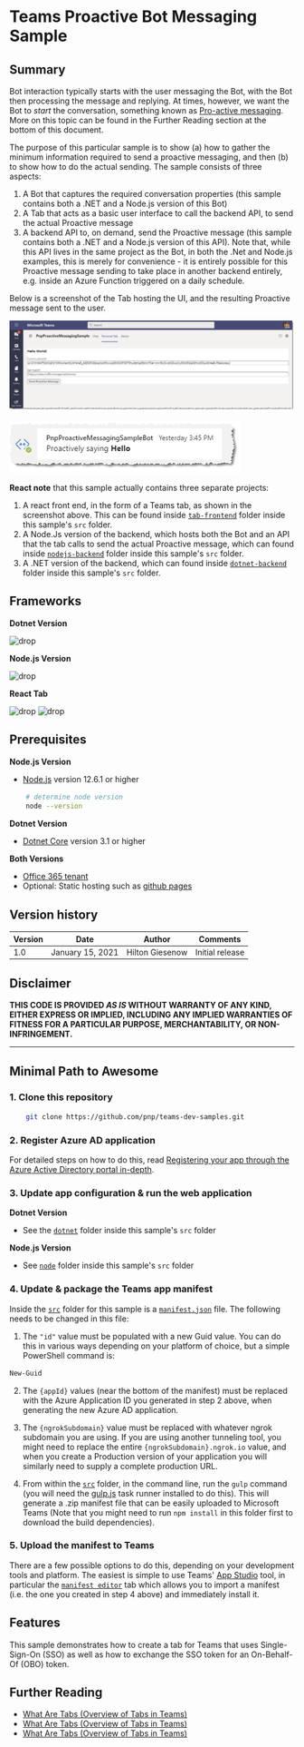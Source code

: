 # Teams Proactive Bot Messaging Sample

## Summary

Bot interaction typically starts with the user messaging the Bot, with the Bot then processing the message and replying. At times, however, we want the Bot to *start* the conversation, something known as [Pro-active messaging](https://docs.microsoft.com/en-us/microsoftteams/platform/bots/how-to/conversations/send-proactive-messages?tabs=dotnet). More on this topic can be found in the Further Reading section at the bottom of this document. 

The purpose of this particular sample is to show (a) how to gather the minimum information required to send a proactive messaging, and then (b) to show how to do the actual sending. The sample consists of three aspects:

1. A Bot that captures the required conversation properties (this sample contains both a .NET and a Node.js version of this Bot)
2. A Tab that acts as a basic user interface to call the backend API, to send the actual Proactive message
3. A backend API to, on demand, send the Proactive message (this sample contains both a .NET and a Node.js version of this API). Note that, while this API lives in the same project as the Bot, in both the .Net and Node.js examples, this is merely for convenience - it is entirely possible for this Proactive message sending to take place in another backend entirely, e.g. inside an Azure Function triggered on a daily schedule.

Below is a screenshot of the Tab hosting the UI, and the resulting Proactive message sent to the user.

![picture of the tab](assets/images/TabScreenshot.png)

![picture of the proactive message](assets/images/ProactiveMessageInBot.png)

**React note** that this sample actually contains three separate projects:

1. A react front end, in the form of a Teams tab, as shown in the screenshot above. This can be found inside [`tab-frontend`](src/tab-frontend) folder inside this sample's `src` folder.
2. A Node.Js version of the backend, which hosts both the Bot and an API that the tab calls to send the actual Proactive message, which can found inside [`nodejs-backend`](src/nodejs-backend) folder inside this sample's `src` folder.
3. A .NET version of the backend, which can found inside [`dotnet-backend`](src/dotnet-backend) folder inside this sample's `src` folder.

## Frameworks

**Dotnet Version**

![drop](https://img.shields.io/badge/aspnetcore-3.1-green.svg)

**Node.js Version**

![drop](https://img.shields.io/badge/Node.js->=12.6.1-green.svg)

**React Tab**

![drop](https://img.shields.io/badge/Node.js->=12.6.1-green.svg)
![drop](https://img.shields.io/badge/React->=16.13.1-green.svg)

## Prerequisites

**Node.js Version**
* [Node.js](https://nodejs.org) version 12.6.1 or higher

```bash
    # determine node version
    node --version
```

**Dotnet Version**
* [Dotnet Core](https://dotnet.microsoft.com/) version 3.1 or higher

**Both Versions**
* [Office 365 tenant](https://dev.office.com/sharepoint/docs/spfx/set-up-your-development-environment)
* Optional: Static hosting such as [github pages](https://pages.github.com/)

## Version history

Version|Date|Author|Comments
-------|----|----|--------
1.0|January 15, 2021|Hilton Giesenow|Initial release

## Disclaimer

**THIS CODE IS PROVIDED *AS IS* WITHOUT WARRANTY OF ANY KIND, EITHER EXPRESS OR IMPLIED, INCLUDING ANY IMPLIED WARRANTIES OF FITNESS FOR A PARTICULAR PURPOSE, MERCHANTABILITY, OR NON-INFRINGEMENT.**

---

## Minimal Path to Awesome

### 1. Clone this repository

```bash
    git clone https://github.com/pnp/teams-dev-samples.git
```

### 2. Register Azure AD application

For detailed steps on how to do this, read [Registering your app through the Azure Active Directory portal in-depth](https://docs.microsoft.com/en-us/microsoftteams/platform/tabs/how-to/authentication/auth-aad-sso#registering-your-app-through-the-azure-active-directory-portal-in-depth).

### 3. Update app configuration & run the web application




**Dotnet Version**

* See the [`dotnet`](src/dotnet) folder inside this sample's `src` folder

**Node.js Version**

* See [`node`](src/node) folder inside this sample's `src` folder

### 4. Update & package the Teams app manifest

Inside the [`src`](src) folder for this sample is a [`manifest.json`](src/manifest.json) file. The following needs to be changed in this file:

1. The `"id"` value must be populated with a new Guid value. You can do this in various ways depending on your platform of choice, but a simple PowerShell command is: 
```powershell
New-Guid
```

2. The `{appId}` values (near the bottom of the manifest) must be replaced with the Azure Application ID you generated in step 2 above, when generating the new Azure AD application.

3. The `{ngrokSubdomain}` value must be replaced with whatever ngrok subdomain you are using. If you are using another tunneling tool, you might need to replace the entire `{ngrokSubdomain}.ngrok.io` value, and when you create a Production version of your application you will similarly need to supply a complete production URL.

4. From within the [`src`](src) folder, in the command line, run the `gulp` command (you will need the [gulp.js](https://gulpjs.com/) task runner installed to do this). This will generate a .zip manifest file that can be easily uploaded to Microsoft Teams (Note that you might need to run `npm install` in this folder first to download the build dependencies).

### 5. Upload the manifest to Teams

There are a few possible options to do this, depending on your development tools and platform. The easiest is simple to use Teams' [App Studio](https://docs.microsoft.com/en-us/microsoftteams/platform/concepts/build-and-test/app-studio-overview) tool, in particular the [`manifest editor`](https://docs.microsoft.com/en-us/microsoftteams/platform/concepts/build-and-test/app-studio-overview#manifest-editor) tab which allows you to import a manifest (i.e. the one you created in step 4 above) and immediately install it.

## Features

This sample demonstrates how to create a tab for Teams that uses Single-Sign-On (SSO) as well as how to exchange the SSO token for an On-Behalf-Of (OBO) token.

## Further Reading

* [What Are Tabs (Overview of Tabs in Teams)](https://docs.microsoft.com/en-us/microsoftteams/platform/tabs/what-are-tabs)
* [What Are Tabs (Overview of Tabs in Teams)](https://docs.microsoft.com/en-us/microsoftteams/platform/tabs/what-are-tabs)
* [What Are Tabs (Overview of Tabs in Teams)](https://docs.microsoft.com/en-us/microsoftteams/platform/tabs/what-are-tabs)